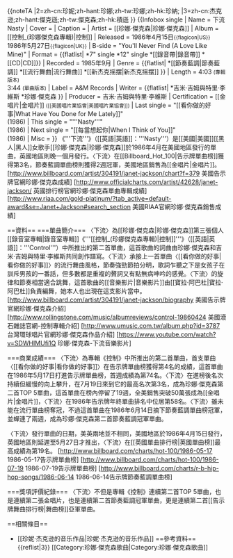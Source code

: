 
{{noteTA
|2=zh-cn:珍妮;zh-hant:珍娜;zh-tw:珍娜;zh-hk:珍納;
|3=zh-cn:杰克逊;zh-hant:傑克遜;zh-tw:傑克森;zh-hk:積遜
}}
{{Infobox single
| Name           = 下流<br />Nasty
| Cover          = 
| Caption        = 
| Artist         = [[珍娜·傑克森|珍娜·傑克森]]
| Album          = [[控制_(珍娜傑克森專輯)|控制]]
| Released       = 1986年4月15日<small>{{flagicon|US}}</small><br>1986年5月27日<small>{{flagicon|UK}}</small>
| B-side         = "You'll Never Find (A Love Like Mine)"
| Format         = {{flatlist|
*7" single
*12" single
*[[錄音帶|錄音帶]]
*[[CD|CD]]}}
| Recorded       = 1985年9月
| Genre          = {{flatlist|
*[[節奏藍調|節奏藍調]]
*[[流行舞曲|流行舞曲]]
*[[新杰克摇摆|新杰克摇摆]]
}}
| Length         = 4:03 <small>(專輯版本)</small> <br /> 3:44 <small>(單曲版本)</small>
| Label          = A&M Records
| Writer         = {{flatlist|
*吉米·吉姆與特里·李維斯
*珍娜·傑克森
}}
| Producer       = 吉米·吉姆與特里·李維斯
| Certification  = [[金唱片|金唱片]] <small>([[美國唱片業協會|美國唱片業協會]])</small>
| Last single    = "[[看你做的好事|What Have You Done for Me Lately]]"<br>(1986)
| This single    = "'''Nasty'''"<br>(1986)
| Next single    = "[[每當想起你|When I Think of You]]"<br>(1986)
| Misc           = 
}}
《'''下流'''》（[[英語|英語]]：'''Nasty'''）是[[美國|美國]][[黑人|黑人]]女歌手[[珍娜·傑克森|珍娜·傑克森]]於1986年4月在美國地區發行的單曲，英國地區則晚一個月發行。〈下流〉在[[Billboard_Hot_100|告示牌單曲榜]]獲得第3名，節奏藍調單曲榜則獲得2週冠軍，美國地區銷售為[[金唱片|金唱片]]。
<ref>[http://www.billboard.com/artist/304191/janet-jackson/chart?f=379 美國告示牌官網珍娜·傑克森成績]</ref>
<ref>[http://www.officialcharts.com/artist/42628/janet-jackson/ 英國排行榜官網珍娜·傑克森單曲專輯成績]</ref>
<ref>[http://www.riaa.com/gold-platinum/?tab_active=default-award&se=Janet+Jackson#search_section 美國RIAA官網珍娜·傑克森銷售成績]</ref>

==資料==
===單曲簡介===
〈下流〉為[[珍娜·傑克森|珍娜·傑克森]]第三張個人[[錄音室專輯|錄音室專輯]]《'''[[控制_(珍娜傑克森專輯)|控制]]'''》（[[英語|英語]]：'''Control'''）中所推出的第二首單曲，這首歌曲的詞曲由珍娜·傑克森和吉米·吉姆與特里·李維斯共同創作譜寫。〈下流〉承接上一首單曲〈[[看你做的好事|看你做的好事]]〉的流行舞曲風格，節奏強勁節拍分明，歌詞乍聽之下是女孩子在訓斥男孩的一番話，但多數都是重複的贅詞又有點無病呻吟的感覺。〈下流〉的旋律和節奏相當適合跳舞，這首歌曲的[[音樂影片|音樂影片]]由[[寶拉·阿巴杜|寶拉·阿巴杜]]負責編舞，她本人也出現在這支影片當中。
<ref>[http://www.billboard.com/artist/304191/janet-jackson/biography 美國告示牌官網珍娜·傑克森介紹]</ref>
<ref>[http://www.rollingstone.com/music/albumreviews/control-19860424 美國滾石雜誌官網-控制專輯介紹]</ref>
<ref>[http://www.umusic.com.tw/album.php?id=3787 台灣環球唱片官網珍娜·傑克森作品介紹]</ref>
<ref>[https://www.youtube.com/watch?v=SDWHIMUfi1Q 珍娜·傑克森-下流音樂影片]</ref>

===商業成績===
〈下流〉為專輯《控制》中所推出的第二首單曲，首支單曲〈[[看你做的好事|看你做的好事]]〉在告示牌單曲榜獲得第4名的成績，這首單曲在1986年5月17日打進告示牌單曲榜，首週成績為第74名。〈下流〉在進榜後名次持續但緩慢的向上攀升，在7月19日來到它的最高名次第3名，成為珍娜·傑克森第二首TOP 5單曲，這首單曲在榜內停留了19週，全美銷售突破50萬張成為[[金唱片|金唱片]]，〈下流〉在1986年告示牌年終單曲排名中位居第58名。〈下流〉雖未能在流行單曲榜奪冠，不過這首單曲在1986年6月14日摘下節奏藍調單曲榜冠軍，並蟬連了兩週，成為珍娜·傑克森第二首節奏藍調冠軍單曲。

〈下流〉發行單曲的日期，美英兩地並不相同，美國地區於1986年4月15日發行，英國地區則延遲至5月27日才推出，〈下流〉在[[英國單曲排行榜|英國單曲榜]]最高成績為第19名。
<ref>[http://www.billboard.com/charts/hot-100/1986-05-17 1986-05-17告示牌單曲榜]</ref>
<ref>[http://www.billboard.com/charts/hot-100/1986-07-19 1986-07-19告示牌單曲榜]</ref>
<ref>[http://www.billboard.com/charts/r-b-hip-hop-songs/1986-06-14 1986-06-14告示牌節奏藍調單曲榜]</ref>

===獎項評價紀錄===
〈下流〉不但是專輯《控制》連續第二首TOP 5單曲，也是連續第二張金唱片，也是連續第二首節奏藍調冠軍單曲，更是連續第二首[[告示牌舞曲排行榜|舞曲榜]]亞軍單曲。

==相關條目==
* [[珍妮·杰克逊的音乐作品|珍妮·杰克逊的音乐作品]]
==參考資料==
{{reflist|3}}
[[Category:珍娜·傑克森歌曲|Category:珍娜·傑克森歌曲]]